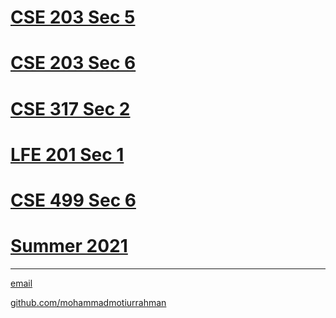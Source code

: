 # [CSE 203 Sec 5](https://mohammadmotiurrahman.github.io/cse203_5)
# [CSE 203 Sec 6](https://mohammadmotiurrahman.github.io/cse203_6)
# [CSE 317 Sec 2](https://mohammadmotiurrahman.github.io/cse317_2)
# [LFE 201 Sec 1](https://mohammadmotiurrahman.github.io/lfe_201)
# [CSE 499 Sec 6](https://mohammadmotiurrahman.github.io/cse_499)
# [Summer 2021](https://mohammadmotiurrahman.github.io/summer2021)

* * *

[email](mailto:mohammadmotiurrahman@gmail.com)

[github.com/mohammadmotiurrahman](https://github.com/mohammadmotiurrahman)
